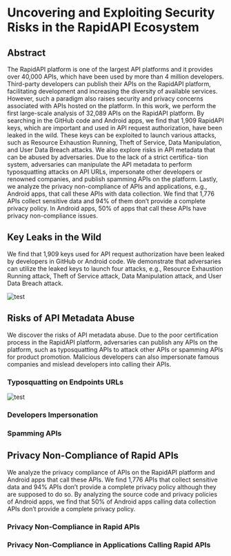 # Uncovering and Exploiting Security Risks in the RapidAPI Ecosystem

## Abstract
The RapidAPI platform is one of the largest API platforms and it provides over 40,000 APIs, which have been used by more than 4 million developers. Third-party developers can publish their APIs on the RapidAPI platform, facilitating development and increasing the diversity of available services. However, such a paradigm also raises security and privacy concerns associated with APIs hosted on the platform. In this work, we perform the first large-scale analysis of 32,089 APIs on the RapidAPI platform. By searching in the GitHub code and Android apps, we find that 1,909 RapidAPI keys, which are important and used in API request authorization, have been leaked in the wild. These keys can be exploited to launch various attacks, such as Resource Exhaustion Running, Theft of Service, Data Manipulation, and User Data Breach attacks. We also explore risks in API metadata that can be abused by adversaries. Due to the lack of a strict certifica- tion system, adversaries can manipulate the API metadata to perform typosquatting attacks on API URLs, impersonate other developers or renowned companies, and publish spamming APIs on the platform. Lastly, we analyze the privacy non-compliance of APIs and applications, e.g., Android apps, that call these APIs with data collection. We find that 1,776 APIs collect sensitive data and 94% of them don’t provide a complete privacy policy. In Android apps, 50% of apps that call these APIs have privacy non-compliance issues.


## Key Leaks in the Wild

We find that 1,909 keys used for API request authorization have been leaked by developers in GitHub or Android code. We demonstrate that adversaries can utilize the leaked keys to launch four attacks, e.g., Resource Exhaustion Running attack, Theft of Service attack, Data Manipulation attack, and User Data Breach attack.

![test](https://github.com/favicon.ico)
## Risks of API Metadata Abuse
We discover the risks of API metadata abuse. Due to the poor certification process in the RapidAPI platform, adversaries can publish any APIs on the platform, such as typosquatting APIs to attack other APIs or spamming APIs for product promotion. Malicious developers can also impersonate famous companies and mislead developers into calling their APIs.

### Typosquatting on Endpoints URLs

![test](https://github.com/favicon.ico)

### Developers Impersonation

### Spamming APIs

## Privacy Non-Compliance of Rapid APIs
We analyze the privacy compliance of APIs on the RapidAPI platform and Android apps that call these APIs. We find 1,776 APIs that collect sensitive data and 94% APIs don’t provide a complete privacy policy although they are supposed to do so. By analyzing the source code and privacy policies of Android apps, we find that 50% of Android apps calling data collection APIs don’t provide a complete privacy policy.

### Privacy Non-Compliance in Rapid APIs

### Privacy Non-Compliance in Applications Calling Rapid APIs
